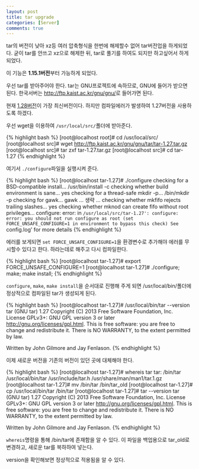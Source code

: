```yaml
---
layout: post
title: tar upgrade
categories: [Server]
comments: true
---
```


tar의 버전이 낮아 xz등 여러 압축형식을 한번에 해제할수 없어 tar버전업을 하게되었다. 굳이 tar를 안쓰고 xz으로 해제한 뒤, tar로 풀기를 하여도 되지만 하고싶어서 하게되었다. 

이 기능은 **1.15.1버전**부터 가능하게 되었다.

우선 tar를 받아주어야 한다. tar는 GNU프로젝트에 속하므로, GNU에 들어가 받으면 된다. 한국서버는 <http://ftp.kaist.ac.kr/gnu/gnu/>로 들어가면 된다.

현재 [1.28버전](http://ftp.kaist.ac.kr/gnu/gnu/tar/tar-1.28.tar.gz)이 가장 최신버전이다. 하지만 컴파일에러가 발생하여 1.27버전을 사용하도록 하겠다.

우선 wget을 이용하여 `/usr/local/src/`폴더에 받아준다.

{% highlight bash %}
[root@localhost root]# cd /usr/local/src/
[root@localhost src]# wget http://ftp.kaist.ac.kr/gnu/gnu/tar/tar-1.27.tar.gz
[root@localhost src]# tar zxf tar-1.27.tar.gz 
[root@localhost src]# cd tar-1.27
{% endhighlight %}

여기서 `./configure`파일을 실행시켜 준다.

{% highlight bash %}
[root@localhost tar-1.27]# ./configure 
checking for a BSD-compatible install... /usr/bin/install -c
checking whether build environment is sane... yes
checking for a thread-safe mkdir -p... /bin/mkdir -p
checking for gawk... gawk
... 생략 ...
checking whether mkfifo rejects trailing slashes... yes
checking whether mknod can create fifo without root privileges... configure: error: in `/usr/local/src/tar-1.27':
configure: error: you should not run configure as root (set FORCE_UNSAFE_CONFIGURE=1 in environment to bypass this check)
See `config.log' for more details
{% endhighlight %}
 
에러를 보게되면 `set FORCE_UNSAFE_CONFIGURE=1`을 환경변수로 추가해야 에러를 무시할수 있다고 한다. 하라는데로 해주고 다시 컴파일한다.

{% highlight bash %}
[root@localhost tar-1.27]# export FORCE_UNSAFE_CONFIGURE=1
[root@localhost tar-1.27]# ./configure; make; make install;
{% endhighlight %}
 
`configure`, `make`, `make install`을 순서대로 진행해 주게 되면 /usr/local/bin/폴더에 정상적으로 컴파일된 tar가 생성되게 된다.

{% highlight bash %}
[root@localhost tar-1.27]# /usr/local/bin/tar --version
tar (GNU tar) 1.27
Copyright (C) 2013 Free Software Foundation, Inc.
License GPLv3+: GNU GPL version 3 or later <http://gnu.org/licenses/gpl.html>.
This is free software: you are free to change and redistribute it.
There is NO WARRANTY, to the extent permitted by law.
 
Written by John Gilmore and Jay Fenlason.
{% endhighlight %}

이제 새로운 버전을 기존의 버전이 있던 곳에 대체해야 한다.

{% highlight bash %}
[root@localhost tar-1.27]# whereis tar
tar: /bin/tar /usr/local/bin/tar /usr/include/tar.h /usr/share/man/man1/tar.1.gz
[root@localhost tar-1.27]# mv /bin/tar /bin/tar_old
[root@localhost tar-1.27]# cp /usr/local/bin/tar /bin/tar
[root@localhost tar-1.27]# tar --version
tar (GNU tar) 1.27
Copyright (C) 2013 Free Software Foundation, Inc.
License GPLv3+: GNU GPL version 3 or later <http://gnu.org/licenses/gpl.html>.
This is free software: you are free to change and redistribute it.
There is NO WARRANTY, to the extent permitted by law.
 
Written by John Gilmore and Jay Fenlason.
{% endhighlight %}
 
`whereis`명령을 통해 /bin/tar에 존재함을 알 수 있다. 이 파일을 백업용으로 tar_old로 변경하고, 새로운 tar를 복하하여 넣는다.

version을 확인해보면 정상적으로 적용됨을 알 수 있다.